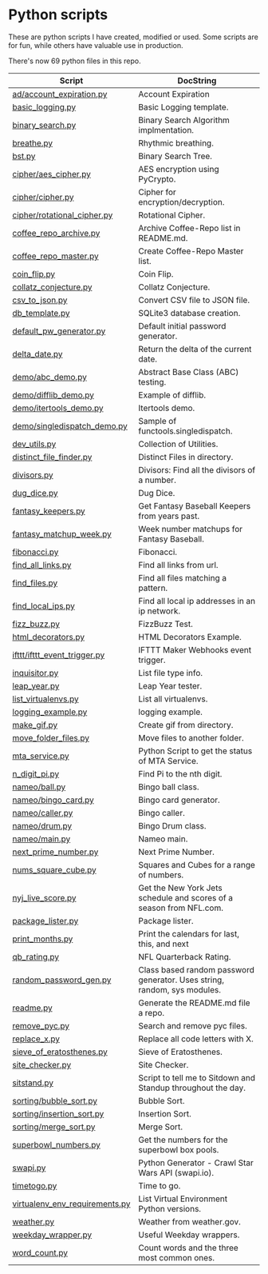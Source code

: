 # Python scripts

These are python scripts I have created, modified or used. Some scripts are for fun, while others have valuable use in production.

There's now 69 python files in this repo.

| Script  | DocString |
| ------------- | ------------- |
|<a href="./ad/account_expiration.py">ad/account_expiration.py</a>|Account Expiration|
|<a href="./basic_logging.py">basic_logging.py</a>|Basic Logging template.|
|<a href="./binary_search.py">binary_search.py</a>|Binary Search Algorithm implmentation.|
|<a href="./breathe.py">breathe.py</a>|Rhythmic breathing.|
|<a href="./bst.py">bst.py</a>|Binary Search Tree.|
|<a href="./cipher/aes_cipher.py">cipher/aes_cipher.py</a>|AES encryption using PyCrypto.|
|<a href="./cipher/cipher.py">cipher/cipher.py</a>|Cipher for encryption/decryption.|
|<a href="./cipher/rotational_cipher.py">cipher/rotational_cipher.py</a>|Rotational Cipher.|
|<a href="./coffee_repo_archive.py">coffee_repo_archive.py</a>|Archive Coffee-Repo list in README.md.|
|<a href="./coffee_repo_master.py">coffee_repo_master.py</a>|Create Coffee-Repo Master list.|
|<a href="./coin_flip.py">coin_flip.py</a>|Coin Flip.|
|<a href="./collatz_conjecture.py">collatz_conjecture.py</a>|Collatz Conjecture.|
|<a href="./csv_to_json.py">csv_to_json.py</a>|Convert CSV file to JSON file.|
|<a href="./db_template.py">db_template.py</a>|SQLite3 database creation.|
|<a href="./default_pw_generator.py">default_pw_generator.py</a>|Default initial password generator.|
|<a href="./delta_date.py">delta_date.py</a>|Return the delta of the current date.|
|<a href="./demo/abc_demo.py">demo/abc_demo.py</a>|Abstract Base Class (ABC) testing.|
|<a href="./demo/difflib_demo.py">demo/difflib_demo.py</a>|Example of difflib.|
|<a href="./demo/itertools_demo.py">demo/itertools_demo.py</a>|Itertools demo.|
|<a href="./demo/singledispatch_demo.py">demo/singledispatch_demo.py</a>|Sample of functools.singledispatch.|
|<a href="./dev_utils.py">dev_utils.py</a>|Collection of Utilities.|
|<a href="./distinct_file_finder.py">distinct_file_finder.py</a>|Distinct Files in directory.|
|<a href="./divisors.py">divisors.py</a>|Divisors: Find all the divisors of a number.|
|<a href="./dug_dice.py">dug_dice.py</a>|Dug Dice.|
|<a href="./fantasy_keepers.py">fantasy_keepers.py</a>|Get Fantasy Baseball Keepers from years past.|
|<a href="./fantasy_matchup_week.py">fantasy_matchup_week.py</a>|Week number matchups for Fantasy Baseball.|
|<a href="./fibonacci.py">fibonacci.py</a>|Fibonacci.|
|<a href="./find_all_links.py">find_all_links.py</a>|Find all links from url.|
|<a href="./find_files.py">find_files.py</a>|Find all files matching a pattern.|
|<a href="./find_local_ips.py">find_local_ips.py</a>|Find all local ip addresses in an ip network.|
|<a href="./fizz_buzz.py">fizz_buzz.py</a>|FizzBuzz Test.|
|<a href="./html_decorators.py">html_decorators.py</a>|HTML Decorators Example.|
|<a href="./ifttt/ifttt_event_trigger.py">ifttt/ifttt_event_trigger.py</a>|IFTTT Maker Webhooks event trigger.|
|<a href="./inquisitor.py">inquisitor.py</a>|List file type info.|
|<a href="./leap_year.py">leap_year.py</a>|Leap Year tester.|
|<a href="./list_virtualenvs.py">list_virtualenvs.py</a>|List all virtualenvs.|
|<a href="./logging_example.py">logging_example.py</a>|logging example.|
|<a href="./make_gif.py">make_gif.py</a>|Create gif from directory.|
|<a href="./move_folder_files.py">move_folder_files.py</a>|Move files to another folder.|
|<a href="./mta_service.py">mta_service.py</a>|Python Script to get the status of MTA Service.|
|<a href="./n_digit_pi.py">n_digit_pi.py</a>|Find Pi to the nth digit.|
|<a href="./nameo/ball.py">nameo/ball.py</a>|Bingo ball class.|
|<a href="./nameo/bingo_card.py">nameo/bingo_card.py</a>|Bingo card generator.|
|<a href="./nameo/caller.py">nameo/caller.py</a>|Bingo caller.|
|<a href="./nameo/drum.py">nameo/drum.py</a>|Bingo Drum class.|
|<a href="./nameo/main.py">nameo/main.py</a>|Nameo main.|
|<a href="./next_prime_number.py">next_prime_number.py</a>|Next Prime Number.|
|<a href="./nums_square_cube.py">nums_square_cube.py</a>|Squares and Cubes for a range of numbers.|
|<a href="./nyj_live_score.py">nyj_live_score.py</a>|Get the New York Jets schedule and scores of a season from NFL.com.|
|<a href="./package_lister.py">package_lister.py</a>|Package lister.|
|<a href="./print_months.py">print_months.py</a>|Print the calendars for last, this, and next|
|<a href="./qb_rating.py">qb_rating.py</a>|NFL Quarterback Rating.|
|<a href="./random_password_gen.py">random_password_gen.py</a>|Class based random password generator.  Uses string, random, sys modules.|
|<a href="./readme.py">readme.py</a>|Generate the README.md file a repo.|
|<a href="./remove_pyc.py">remove_pyc.py</a>|Search and remove pyc files.|
|<a href="./replace_x.py">replace_x.py</a>|Replace all code letters with X.|
|<a href="./sieve_of_eratosthenes.py">sieve_of_eratosthenes.py</a>|Sieve of Eratosthenes.|
|<a href="./site_checker.py">site_checker.py</a>|Site Checker.|
|<a href="./sitstand.py">sitstand.py</a>|Script to tell me to Sitdown and Standup throughout the day.|
|<a href="./sorting/bubble_sort.py">sorting/bubble_sort.py</a>|Bubble Sort.|
|<a href="./sorting/insertion_sort.py">sorting/insertion_sort.py</a>|Insertion Sort.|
|<a href="./sorting/merge_sort.py">sorting/merge_sort.py</a>|Merge Sort.|
|<a href="./superbowl_numbers.py">superbowl_numbers.py</a>|Get the numbers for the superbowl box pools.|
|<a href="./swapi.py">swapi.py</a>|Python Generator - Crawl Star Wars API (swapi.io).|
|<a href="./timetogo.py">timetogo.py</a>|Time to go.|
|<a href="./virtualenv_env_requirements.py">virtualenv_env_requirements.py</a>|List Virtual Environment Python versions.|
|<a href="./weather.py">weather.py</a>|Weather from weather.gov.|
|<a href="./weekday_wrapper.py">weekday_wrapper.py</a>|Useful Weekday wrappers.|
|<a href="./word_count.py">word_count.py</a>|Count words and the three most common ones.|
